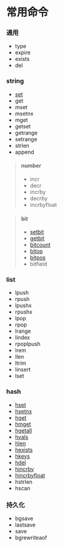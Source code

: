 # 常用命令

### 通用

- type
- expire
- exists
- del


### string

- [set](./string/set.md)
- get
- mset
- msetnx
- mget
- getset
- getrange
- setrange
- strlen
- append

> #### number
>
> - incr
> - decr
> - incrby
> - decrby
> - incrbyfloat

> #### bit
>
> - [setbit](./string/bit/setbit.md)
> - [getbit](./string/bit/getbit.md)
> - [bitcount](./string/bit/bitcount.md)
> - [bitop](./string/bit/bitop.md)
> - [bitpos](./string/bit/bitpos.md)
> - bitfield


### list

- lpush
- rpush
- lpushx
- rpushx
- lpop
- rpop
- lrange
- lindex
- rpoplpush
- lrem
- llen
- ltrim
- linsert
- lset


### hash

- [hset](./hash/hset_hsetnx.md)
- [hsetnx](./hash/hset_hsetnx.md)
- [hget](./hash/hget_hmget_hgetall_hvals.md)
- [hmget](./hash/hget_hmget_hgetall_hvals.md)
- [hgetall](./hash/hget_hmget_hgetall_hvals.md)
- [hvals](./hash/hget_hmget_hgetall_hvals.md)
- [hlen](./hash/hlen_hexists_hkeys.md)
- [hexists](./hash/hlen_hexists_hkeys.md)
- [hkeys](./hash/hlen_hexists_hkeys.md)
- [hdel](./hash/hdel.md)
- [hincrby](./hash/hincrby_hincrbyfloat.md)
- [hincrbyfloat](./hash/hincrby_hincrbyfloat.md)
- hstrlen
- hscan


### 持久化

- bgsave
- lastsave
- save
- bgrewriteaof
